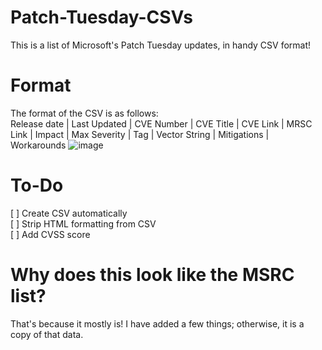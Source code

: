 # Patch-Tuesday-CSVs  
This is a list of Microsoft's Patch Tuesday updates, in handy CSV format!  
  
# Format
The format of the CSV is as follows:  
Release date	| Last Updated | CVE Number | CVE Title | CVE Link | MRSC Link | Impact |	Max Severity | Tag | Vector String | Mitigations | Workarounds
![image](https://github.com/Songg45/Patch-Tuesday-CSVs/assets/22947231/8d557066-ba89-42c5-a66f-6382703b242b)  
  
# To-Do  
[ ] Create CSV automatically  
[ ] Strip HTML formatting from CSV  
[ ] Add CVSS score  
  
# Why does this look like the MSRC list?  
That's because it mostly is! I have added a few things; otherwise, it is a copy of that data.

